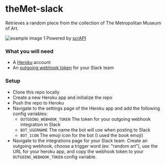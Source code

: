 # theMet-slack
Retrieves a random piece from the collection of The Metropolitan Museum of Art.

![example image 1](http://i.imgur.com/mjaVCQF.png)
Powered by [scrAPI](http://scrapi.org/)

### What you will need
* A [Heroku](http://www.heroku.com) account
* An [outgoing webhook token](https://api.slack.com/outgoing-webhooks) for your Slack team

### Setup
* Clone this repo locally
* Create a new Heroku app and initialize the repo
* Push the repo to Heroku
* Navigate to the settings page of the Heroku app and add the following config variables:
  * ```OUTGOING_WEBHOOK_TOKEN``` The token for your outgoing webhook integration in Slack
  * ```BOT_USERNAME``` The name the bot will use when posting to Slack
  * ```BOT_ICON``` The emoji icon for the bot (I used the book emoji)
* Navigate to the integrations page for your Slack team. Create an outgoing webhook, choose a trigger word (ex: "random art"), use the URL for your heroku app, and copy the webhook token to your ```OUTGOING_WEBHOOK_TOKEN``` config variable.
